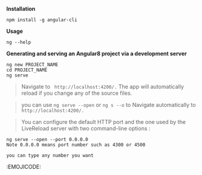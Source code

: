 

**Installation**

``` 
npm install -g angular-cli 
```

**Usage**

```
ng --help 
```

**Generating and serving an Angular8 project via a development server**

```
ng new PROJECT_NAME
cd PROJECT_NAME
ng serve
```
>Navigate to ``` http://localhost:4200/.``` The app will automatically reload if you change any of the source files.

>you can use ``` ng serve --open ``` or ``` ng s --o ``` to Navigate automatically to ``` http://localhost:4200/.```  

>You can configure the default HTTP port and the one used by the LiveReload server with two command-line options :

```
ng serve --open --port 0.0.0.0
Note 0.0.0.0 means port number such as 4300 or 4500 

you can type any number you want 
```
:EMOJICODE:
